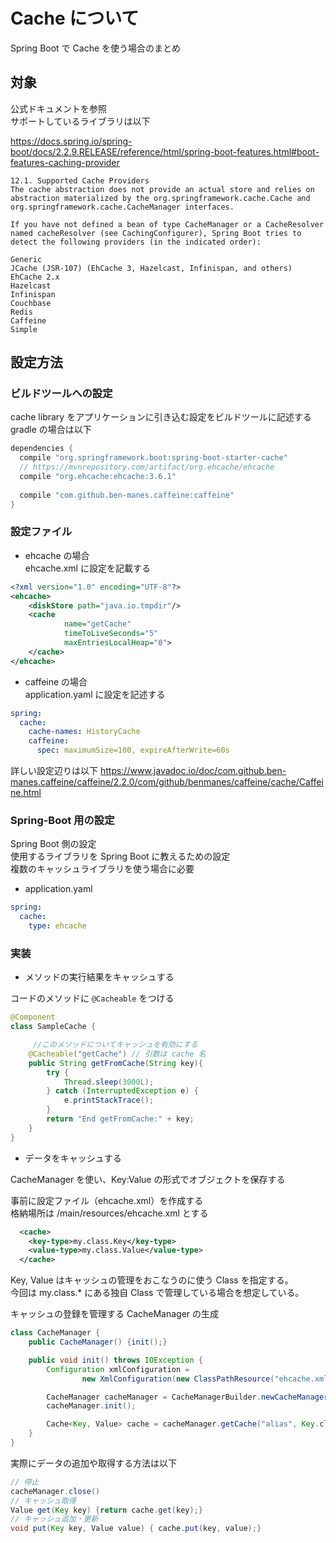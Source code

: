 # Cache について

Spring Boot で Cache を使う場合のまとめ

## 対象

公式ドキュメントを参照  
サポートしているライブラリは以下

https://docs.spring.io/spring-boot/docs/2.2.9.RELEASE/reference/html/spring-boot-features.html#boot-features-caching-provider
```
12.1. Supported Cache Providers
The cache abstraction does not provide an actual store and relies on abstraction materialized by the org.springframework.cache.Cache and org.springframework.cache.CacheManager interfaces.

If you have not defined a bean of type CacheManager or a CacheResolver named cacheResolver (see CachingConfigurer), Spring Boot tries to detect the following providers (in the indicated order):

Generic
JCache (JSR-107) (EhCache 3, Hazelcast, Infinispan, and others)
EhCache 2.x
Hazelcast
Infinispan
Couchbase
Redis
Caffeine
Simple
```

## 設定方法

### ビルドツールへの設定

cache library をアプリケーションに引き込む設定をビルドツールに記述する  
gradle の場合は以下  
```groovy
dependencies {
  compile "org.springframework.boot:spring-boot-starter-cache"
  // https://mvnrepository.com/artifact/org.ehcache/ehcache
  compile "org.ehcache:ehcache:3.6.1"
  
  compile "com.github.ben-manes.caffeine:caffeine"
}
```

### 設定ファイル  

- ehcache の場合  
ehcache.xml に設定を記載する  
```xml
<?xml version="1.0" encoding="UTF-8"?>
<ehcache>
    <diskStore path="java.io.tmpdir"/>
    <cache
            name="getCache"
            timeToLiveSeconds="5"
            maxEntriesLocalHeap="0">
    </cache>
</ehcache>
```

- caffeine の場合  
application.yaml に設定を記述する
```yaml
spring:
  cache:
    cache-names: HistoryCache
    caffeine:
      spec: maximumSize=100, expireAfterWrite=60s
```
詳しい設定辺りは以下
https://www.javadoc.io/doc/com.github.ben-manes.caffeine/caffeine/2.2.0/com/github/benmanes/caffeine/cache/Caffeine.html

### Spring-Boot 用の設定  

Spring Boot 側の設定  
使用するライブラリを Spring Boot に教えるための設定  
複数のキャッシュライブラリを使う場合に必要  

- application.yaml    
```yaml
spring:
  cache:
    type: ehcache
```

### 実装  

- メソッドの実行結果をキャッシュする

コードのメソッドに `@Cacheable` をつける
```java
@Component
class SampleCache {

     //このメソッドについてキャッシュを有効にする
    @Cacheable("getCache") // 引数は cache 名
    public String getFromCache(String key){
        try {
            Thread.sleep(3000L);
        } catch (InterruptedException e) {
            e.printStackTrace();
        }
        return "End getFromCache:" + key;
    }
}
```

- データをキャッシュする

CacheManager を使い、Key:Value の形式でオブジェクトを保存する  

事前に設定ファイル（ehcache.xml）を作成する  
格納場所は <project root>/main/resources/ehcache.xml とする
```xml
  <cache>
    <key-type>my.class.Key</key-type>
    <value-type>my.class.Value</value-type>
  </cache>
```
Key, Value はキャッシュの管理をおこなうのに使う Class を指定する。  
今回は my.class.* にある独自 Class で管理している場合を想定している。  

キャッシュの登録を管理する CacheManager の生成
```java
class CacheManager {
    public CacheManager() {init();}

    public void init() throws IOException {
        Configuration xmlConfiguration =
                new XmlConfiguration(new ClassPathResource("ehcache.xml").getURL());

        CacheManager cacheManager = CacheManagerBuilder.newCacheManager(xmlConfig);
        cacheManager.init();

        Cache<Key, Value> cache = cacheManager.getCache("alias", Key.class, Value);
    }
}
```

実際にデータの追加や取得する方法は以下
```java
// 停止
cacheManager.close()
// キャッシュ取得
Value get(Key key) {return cache.get(key);}
// キャッシュ追加・更新
void put(Key key, Value value) { cache.put(key, value);}
```

